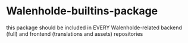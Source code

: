 # Walenholde-builtins-package
this package should be included in EVERY Walenholde-related backend (full) and frontend (translations and assets) repositories
